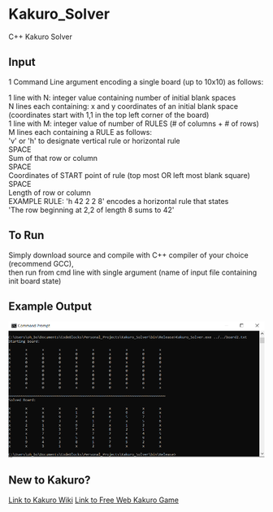 # Kakuro_Solver
C++ Kakuro Solver

## Input
1 Command Line argument encoding a single board (up to 10x10) as follows: 
  
  1 line with N: integer value containing number of initial blank spaces  
  N lines each containing: x and y coordinates of an initial blank space  
    (coordinates start with 1,1 in the top left corner of the board)  
  1 line with M: integer value of number of RULES (# of columns + # of rows)  
  M lines each containing a RULE as follows:  
    'v' or 'h' to designate vertical rule or horizontal rule    
    SPACE  
    Sum of that row or column  
    SPACE   
    Coordinates of START point of rule (top most OR left most blank square)   
    SPACE   
    Length of row or column   
    EXAMPLE RULE: 'h 42 2 2 8' encodes a horizontal rule that states   
      'The row beginning at 2,2 of length 8 sums to 42'   

## To Run
Simply download source and compile with C++ compiler of your choice (recommend GCC),  
then run from cmd line with single argument (name of input file containing init board state)

## Example Output
![Output](https://github.com/One2Remember/Kakuro_Solver/blob/master/Example_Output.PNG)

## New to Kakuro?
[Link to Kakuro Wiki](https://en.wikipedia.org/wiki/Kakuro)
[Link to Free Web Kakuro Game](https://www.kakuroconquest.com/)
